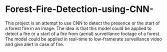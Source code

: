 # Forest-Fire-Detection-using-CNN-
This project is an attempt to use CNN to detect the presence or the start  of a forest fire in an image. The idea is that this model could be applied to detect a fire or a start of  a fire from (aerial) surveillance footage of a forest. The model could be applied in real-time to low-framerate surveillance video and give alert in case of fire.
